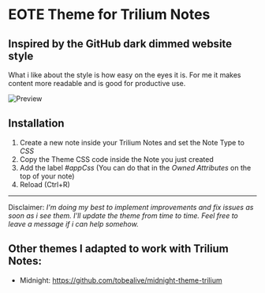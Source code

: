 # EOTE Theme for Trilium Notes 
## Inspired by the GitHub dark dimmed website style
What i like about the style is how easy on the eyes it is. For me it makes content more readable and is good for productive use.

![Preview](https://github.com/tobealive/trilium-theme-eote/blob/main/preview.jpg)

## Installation
1. Create a new note inside your Trilium Notes and set the Note Type to _CSS_
2. Copy the Theme CSS code inside the Note you just created
3. Add the label _#appCss_ (You can do that in the _Owned Attributes_ on the top of your note)
4. Reload (Ctrl+R) 

---
Disclaimer:
*I'm doing my best to implement improvements and fix issues as soon as i see them. I'll update the theme from time to time.
Feel free to leave a message if i can help somehow.*

## Other themes I adapted to work with Trilium Notes:
- Midnight: https://github.com/tobealive/midnight-theme-trilium
